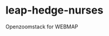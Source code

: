 # leap-hedge-nurses
Openzoomstack for WEBMAP                                                                                          
